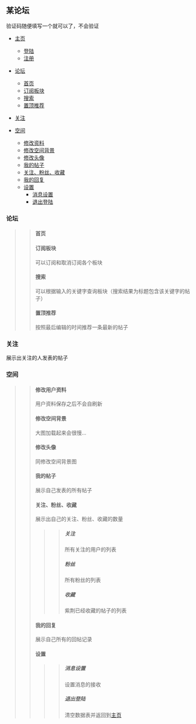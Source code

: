 ## 某论坛

验证码随便填写一个就可以了，不会验证

* [主页](#select)
  * [登陆](#login)
  * [注册](#register)

* [论坛](#forum)
  * [首页](#main)
  * [订阅板块](#subscribe_plate)
  * [搜索](#search_main)
  * [置顶推荐](#recommend_main)
* [关注](#subscribe_post)
* [空间](#zone)
  * [修改资料](#change_user_information)
  * [修改空间背景](#change_background)
  * [修改头像](#change_head)
  * [我的帖子](#my_post)
  * [关注、粉丝、收藏](#count)
  * [我的回复](#my_response)
  * [设置](#setting)
    * [消息设置](#message_setting)
    * [退出登陆](#logout)

<h3 id="forum">论坛</h3>

> > <h4 id="main">首页</h4>
> >
> > 
> >
> > <h4 id="subscribe_plate">订阅板块</h4>
> >
> > 可以订阅和取消订阅各个板块
> >
> > <h4 id="search_main">搜索</h4>
> >
> > 可以根据输入的关键字查询板块（搜索结果为标题包含该关键字的帖子）
> >
> > <h4 id="recommend_main">置顶推荐</h4>
> >
> > 按照最后编辑的时间推荐一条最新的帖子

<h3 id="subscribe_post">关注</h3>

展示出关注的人发表的帖子

<h3 id="zone">空间</h3>

> > <h4 id="change_user_information">修改用户资料</h4>
> >
> > 用户资料保存之后不会自刷新
> >
> > <h4 id="change_background">修改空间背景</h4>
> >
> > 大图加载起来会很慢...
> >
> > <h4 id="change_head">修改头像</h4>
> >
> > 同修改空间背景图
> >
> > <h4 id="my_post">我的帖子</h4>
> >
> > 展示自己发表的所有帖子
> >
> > <h4 id="count">关注、粉丝、收藏</h4>
> >
> > 展示出自己的关注、粉丝、收藏的数量
> >
> > > > ##### 关注
> > > >
> > > > 所有关注的用户的列表
> > > >
> > > > ##### 粉丝
> > > >
> > > > 所有粉丝的列表
> > > >
> > > > ##### 收藏
> > > >
> > > > 紫荆已经收藏的帖子的列表
> >
> > <h4 id="my_response">我的回复</h4>
> >
> > 展示自己所有的回帖记录
> >
> > <h4 id="setting">设置</h4>
> >
> > > > <h5 id="message_setting">消息设置</h5>
> > > >
> > > > 设置消息的接收
> > > >
> > > > <h5 id="logout">退出登陆</h5>
> > > >
> > > > 清空数据表并返回到[主页](#main)